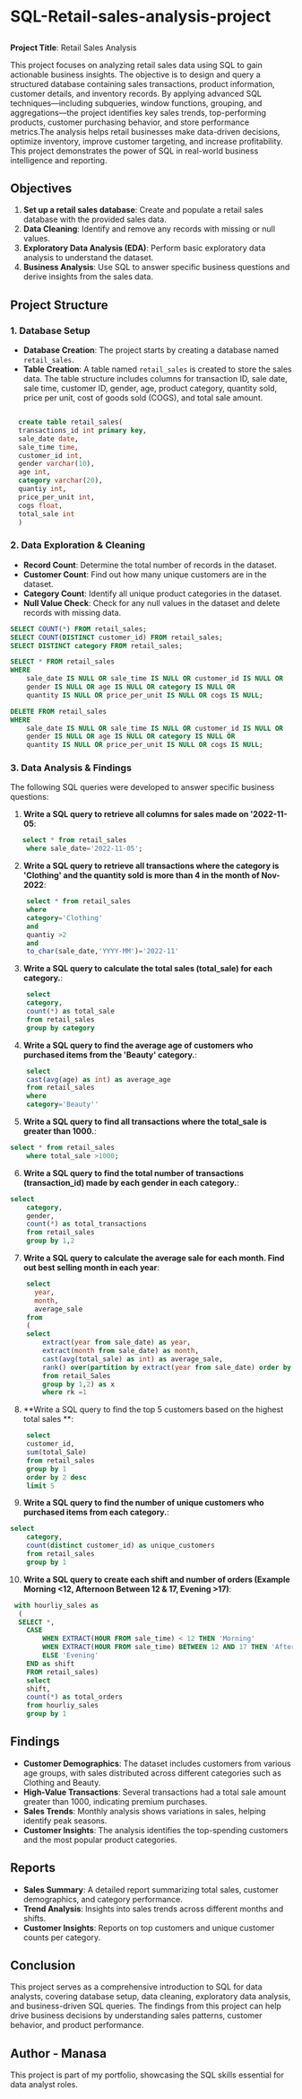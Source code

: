 # SQL-Retail-sales-analysis-project

##
**Project Title**: Retail Sales Analysis  

This project focuses on analyzing retail sales data using SQL to gain actionable business insights. The objective is to design and query a structured database containing sales transactions, product information, customer details, and inventory records. By applying advanced SQL techniques—including subqueries, window functions, grouping, and aggregations—the project identifies key sales trends, top-performing products, customer purchasing behavior, and store performance metrics.The analysis helps retail businesses make data-driven decisions, optimize inventory, improve customer targeting, and increase profitability. This project demonstrates the power of SQL in real-world business intelligence and reporting.

## Objectives

1. **Set up a retail sales database**: Create and populate a retail sales database with the provided sales data.
2. **Data Cleaning**: Identify and remove any records with missing or null values.
3. **Exploratory Data Analysis (EDA)**: Perform basic exploratory data analysis to understand the dataset.
4. **Business Analysis**: Use SQL to answer specific business questions and derive insights from the sales data.

## Project Structure

### 1. Database Setup

- **Database Creation**: The project starts by creating a database named `retail_sales`.
- **Table Creation**: A table named `retail_sales` is created to store the sales data. The table structure includes columns for transaction ID, sale date, sale time, customer ID, gender, age, product category, quantity sold, price per unit, cost of goods sold (COGS), and total sale amount.

```sql

  create table retail_sales(
  transactions_id int primary key,
  sale_date date,
  sale_time time,
  customer_id int,
  gender varchar(10),
  age int,
  category varchar(20),
  quantiy int,
  price_per_unit int,
  cogs float,
  total_sale int
  )
```

### 2. Data Exploration & Cleaning

- **Record Count**: Determine the total number of records in the dataset.
- **Customer Count**: Find out how many unique customers are in the dataset.
- **Category Count**: Identify all unique product categories in the dataset.
- **Null Value Check**: Check for any null values in the dataset and delete records with missing data.

```sql
SELECT COUNT(*) FROM retail_sales;
SELECT COUNT(DISTINCT customer_id) FROM retail_sales;
SELECT DISTINCT category FROM retail_sales;

SELECT * FROM retail_sales
WHERE 
    sale_date IS NULL OR sale_time IS NULL OR customer_id IS NULL OR 
    gender IS NULL OR age IS NULL OR category IS NULL OR 
    quantity IS NULL OR price_per_unit IS NULL OR cogs IS NULL;

DELETE FROM retail_sales
WHERE 
    sale_date IS NULL OR sale_time IS NULL OR customer_id IS NULL OR 
    gender IS NULL OR age IS NULL OR category IS NULL OR 
    quantity IS NULL OR price_per_unit IS NULL OR cogs IS NULL;
```

### 3. Data Analysis & Findings

The following SQL queries were developed to answer specific business questions:

1. **Write a SQL query to retrieve all columns for sales made on '2022-11-05**:
```sql
   select * from retail_sales
	where sale_date='2022-11-05';
```

2. **Write a SQL query to retrieve all transactions where the category is 'Clothing' and the quantity sold is more than 4 in the month of Nov-2022**:
```sql
	select * from retail_sales
	where
	category='Clothing'
	and
	quantiy >2
	and
	to_char(sale_date,'YYYY-MM')='2022-11'
```

3. **Write a SQL query to calculate the total sales (total_sale) for each category.**:
```sql
	select 
	category,
	count(*) as total_sale
	from retail_sales
	group by category
```

4. **Write a SQL query to find the average age of customers who purchased items from the 'Beauty' category.**:
```sql
	select 
	cast(avg(age) as int) as average_age
	from retail_sales
	where
	category='Beauty''
```

5. **Write a SQL query to find all transactions where the total_sale is greater than 1000.**:
```sql
select * from retail_sales
	where total_sale >1000;
```

6. **Write a SQL query to find the total number of transactions (transaction_id) made by each gender in each category.**:
```sql
select
	category,
	gender,
	count(*) as total_transactions
	from retail_sales
	group by 1,2
```

7. **Write a SQL query to calculate the average sale for each month. Find out best selling month in each year**:
```sql
	select
	  year,
	  month,
	  average_sale
	from
	(
	select
	    extract(year from sale_date) as year,
	    extract(month from sale_date) as month,
	    cast(avg(total_sale) as int) as average_sale,
		rank() over(partition by extract(year from sale_date) order by  cast(avg(total_sale) as int) desc ) as rk
	    from retail_Sales
	    group by 1,2) as x
		where rk =1
```

8. **Write a SQL query to find the top 5 customers based on the highest total sales **:
```sql
	select 
	customer_id,
	sum(total_Sale)
	from retail_sales
	group by 1
	order by 2 desc
	limit 5
```

9. **Write a SQL query to find the number of unique customers who purchased items from each category.**:
```sql
select 
	category,
	count(distinct customer_id) as unique_customers
	from retail_sales
	group by 1
```

10. **Write a SQL query to create each shift and number of orders (Example Morning <12, Afternoon Between 12 & 17, Evening >17)**:
```sql
 with hourliy_sales as
  (
  SELECT *,
    CASE
        WHEN EXTRACT(HOUR FROM sale_time) < 12 THEN 'Morning'
        WHEN EXTRACT(HOUR FROM sale_time) BETWEEN 12 AND 17 THEN 'Afternoon'
        ELSE 'Evening'
    END as shift
    FROM retail_sales)
    select
    shift,
    count(*) as total_orders
    from hourliy_sales
    group by 1
```

## Findings

- **Customer Demographics**: The dataset includes customers from various age groups, with sales distributed across different categories such as Clothing and Beauty.
- **High-Value Transactions**: Several transactions had a total sale amount greater than 1000, indicating premium purchases.
- **Sales Trends**: Monthly analysis shows variations in sales, helping identify peak seasons.
- **Customer Insights**: The analysis identifies the top-spending customers and the most popular product categories.

## Reports

- **Sales Summary**: A detailed report summarizing total sales, customer demographics, and category performance.
- **Trend Analysis**: Insights into sales trends across different months and shifts.
- **Customer Insights**: Reports on top customers and unique customer counts per category.

## Conclusion

This project serves as a comprehensive introduction to SQL for data analysts, covering database setup, data cleaning, exploratory data analysis, and business-driven SQL queries. The findings from this project can help drive business decisions by understanding sales patterns, customer behavior, and product performance.

## Author - Manasa

This project is part of my portfolio, showcasing the SQL skills essential for data analyst roles. 


